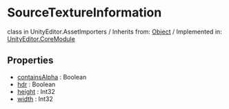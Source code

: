 # SourceTextureInformation
class in UnityEditor.AssetImporters
 / Inherits from: <a href="https://docs.unity3d.com/6000.2/Documentation/ScriptReference/Object.html">Object</a> / Implemented in: <a href="https://docs.unity3d.com/6000.2/Documentation/ScriptReference/UnityEditor.CoreModule.html">UnityEditor.CoreModule</a>

## Properties
- <a href="https://docs.unity3d.com/6000.2/Documentation/ScriptReference/SourceTextureInformation-containsAlpha.html">containsAlpha</a> : Boolean
- <a href="https://docs.unity3d.com/6000.2/Documentation/ScriptReference/SourceTextureInformation-hdr.html">hdr</a> : Boolean
- <a href="https://docs.unity3d.com/6000.2/Documentation/ScriptReference/SourceTextureInformation-height.html">height</a> : Int32
- <a href="https://docs.unity3d.com/6000.2/Documentation/ScriptReference/SourceTextureInformation-width.html">width</a> : Int32
